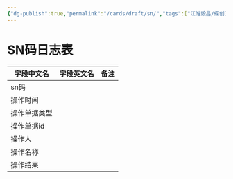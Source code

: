 ```yaml
---
{"dg-publish":true,"permalink":"/cards/draft/sn/","tags":["江淮毅昌/蝶创I-MES/MES"]}
---
```



# SN码日志表

| **字段中文名** | **字段英文名** | **备注** |
| --------- | --------- | ------ |
| sn码       |           |        |
| 操作时间      |           |        |
| 操作单据类型    |           |        |
| 操作单据id    |           |        |
| 操作人       |           |        |
| 操作名称      |           |        |
| 操作结果      |           |        |
